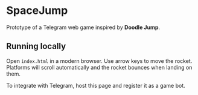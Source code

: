 # SpaceJump

Prototype of a Telegram web game inspired by **Doodle Jump**.

## Running locally
Open `index.html` in a modern browser. Use arrow keys to move the rocket. Platforms
will scroll automatically and the rocket bounces when landing on them.

To integrate with Telegram, host this page and register it as a game bot.
